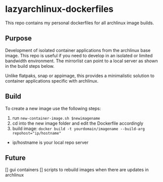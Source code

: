 # lazyarchlinux-dockerfiles
This repo contains my personal dockerfiles for all archlinux image builds.

## Purpose
Development of isolated container applications from the archlinux base image. This repo is useful if you need to develop in an isolated or limited bandwidth environment.  The mirrorlist can point to a local server as shown in the build steps below.

Unlike flatpaks, snap or appimage, this provides a minimalistic solution to container applications specific with archlinux.

## Build
To create a new image use the following steps:
1) run `new-container-image.sh $newimagename`
2) cd into the new image folder and edit the Dockerfile accordingly
3) build image: `docker build -t yourdomain/imagename --build-arg repohost="ip/hostname"`
 - ip/hostname is your local repo server


 ## Future
 [] gui containers
 [] scripts to rebuild images when there are updates in archlinux
